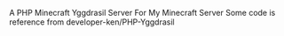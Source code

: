A PHP Minecraft Yggdrasil Server For My Minecraft Server
Some code is reference from developer-ken/PHP-Yggdrasil